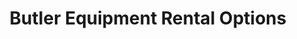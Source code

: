 ---
title: "Butler Equipment Rental Options"
url: /harmony/butler-equipment-rental-options/
shop: storage rental
---